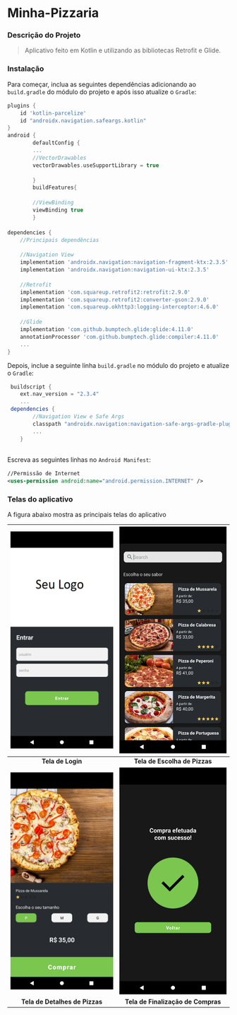# Minha-Pizzaria

### Descrição do Projeto

> Aplicativo feito em Kotlin e utilizando as bibliotecas Retrofit e Glide.

### Instalação

Para começar, inclua as seguintes dependências adicionando ao `build.gradle` do módulo do projeto e após isso atualize o `Gradle`:

```groovy
plugins {
    id 'kotlin-parcelize'
    id "androidx.navigation.safeargs.kotlin"
}
android {
        defaultConfig {
        ...
        //VectorDrawables
        vectorDrawables.useSupportLibrary = true
        
        }
        buildFeatures{
        
        //ViewBinding
        viewBinding true
        }

dependencies {
    //Principais dependências
    
    //Navigation View
    implementation 'androidx.navigation:navigation-fragment-ktx:2.3.5'
    implementation 'androidx.navigation:navigation-ui-ktx:2.3.5'
    
    //Retrofit
    implementation 'com.squareup.retrofit2:retrofit:2.9.0'
    implementation 'com.squareup.retrofit2:converter-gson:2.9.0'
    implementation 'com.squareup.okhttp3:logging-interceptor:4.6.0'
    
    //Glide
    implementation 'com.github.bumptech.glide:glide:4.11.0'
    annotationProcessor 'com.github.bumptech.glide:compiler:4.11.0'
    ...
}
```
Depois, inclue a seguinte linha `build.gradle` no módulo do projeto e atualize o `Gradle`:

```groovy
 buildscript {
    ext.nav_version = "2.3.4"
    ...
 dependencies {
        //Navigation View e Safe Args
        classpath "androidx.navigation:navigation-safe-args-gradle-plugin:$nav_version"
        ...
    }
    
```

Escreva as seguintes linhas no `Android Manifest`:

```xml
//Permissão de Internet
<uses-permission android:name="android.permission.INTERNET" />
```

### Telas do aplicativo 

A figura abaixo mostra as principais telas do aplicativo

|![](/tela_login.png) |![](/tela_escolha_pizza.png) |
|:---:|:---:|
| **Tela de Login** | **Tela de Escolha de Pizzas**  |
|![](/detalhes_pizza.png) |![](/tela_finalizacao_pedido.png) |
| **Tela de Detalhes de Pizzas**  |  **Tela de Finalização de Compras** |

